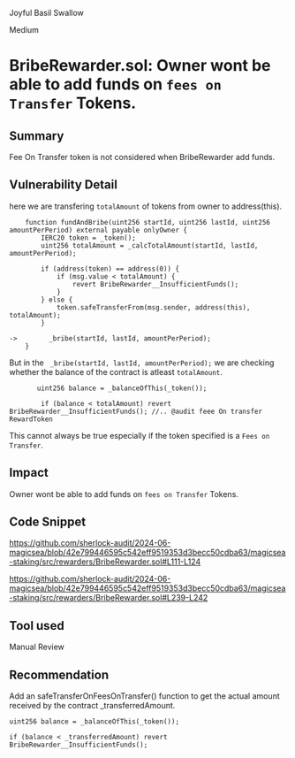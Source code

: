 Joyful Basil Swallow

Medium

# BribeRewarder.sol: Owner wont be able to add funds on `fees on Transfer` Tokens.


## Summary
Fee On Transfer token  is not considered when BribeRewarder add funds.
## Vulnerability Detail

here we are transfering `totalAmount` of tokens from owner to address(this).
```solidity
    function fundAndBribe(uint256 startId, uint256 lastId, uint256 amountPerPeriod) external payable onlyOwner {
        IERC20 token = _token();
        uint256 totalAmount = _calcTotalAmount(startId, lastId, amountPerPeriod);

        if (address(token) == address(0)) {
            if (msg.value < totalAmount) {
                revert BribeRewarder__InsufficientFunds();
            }
        } else {
            token.safeTransferFrom(msg.sender, address(this), totalAmount);
        }

->        _bribe(startId, lastId, amountPerPeriod);
    }
```
But in the ` _bribe(startId, lastId, amountPerPeriod);` we are checking whether the balance of the contract is atleast `totalAmount`.

```solidity
       uint256 balance = _balanceOfThis(_token());

        if (balance < totalAmount) revert BribeRewarder__InsufficientFunds(); //.. @audit feee On transfer RewardToken

```       

This cannot always be true especially if the token specified is a `Fees on Transfer`.

## Impact
Owner wont be able to add funds on `fees on Transfer` Tokens.


## Code Snippet
https://github.com/sherlock-audit/2024-06-magicsea/blob/42e799446595c542eff9519353d3becc50cdba63/magicsea-staking/src/rewarders/BribeRewarder.sol#L111-L124

https://github.com/sherlock-audit/2024-06-magicsea/blob/42e799446595c542eff9519353d3becc50cdba63/magicsea-staking/src/rewarders/BribeRewarder.sol#L239-L242
## Tool used

Manual Review

## Recommendation

Add an safeTransferOnFeesOnTransfer() function to get the actual amount received by the contract _transferredAmount.
```solidity
uint256 balance = _balanceOfThis(_token());

if (balance < _transferredAmount) revert BribeRewarder__InsufficientFunds(); 
```

